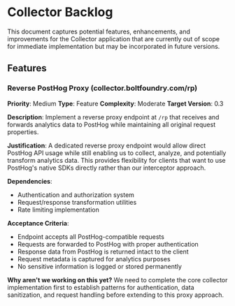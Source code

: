# Collector Backlog

This document captures potential features, enhancements, and improvements for
the Collector application that are currently out of scope for immediate
implementation but may be incorporated in future versions.

## Features

### Reverse PostHog Proxy (collector.boltfoundry.com/rp)

**Priority**: Medium **Type**: Feature **Complexity**: Moderate **Target
Version**: 0.3

**Description**: Implement a reverse proxy endpoint at `/rp` that receives and
forwards analytics data to PostHog while maintaining all original request
properties.

**Justification**: A dedicated reverse proxy endpoint would allow direct PostHog
API usage while still enabling us to collect, analyze, and potentially transform
analytics data. This provides flexibility for clients that want to use PostHog's
native SDKs directly rather than our interceptor approach.

**Dependencies**:

- Authentication and authorization system
- Request/response transformation utilities
- Rate limiting implementation

**Acceptance Criteria**:

- Endpoint accepts all PostHog-compatible requests
- Requests are forwarded to PostHog with proper authentication
- Response data from PostHog is returned intact to the client
- Request metadata is captured for analytics purposes
- No sensitive information is logged or stored permanently

**Why aren't we working on this yet?** We need to complete the core collector
implementation first to establish patterns for authentication, data
sanitization, and request handling before extending to this proxy approach.
